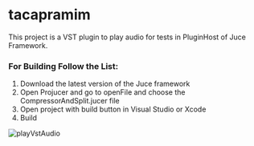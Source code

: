 # tacapramim

This project is a VST plugin to play audio for tests in PluginHost of Juce Framework. 

### For Building Follow the List:

1. Download the latest version of the Juce framework
2. Open Projucer and go to openFile and choose the CompressorAndSplit.jucer file
3. Open project with build button in Visual Studio or Xcode
4. Build

![playVstAudio](https://user-images.githubusercontent.com/21025394/236606022-7219d99b-f504-4626-bbfb-ab15923a4ef0.png)

